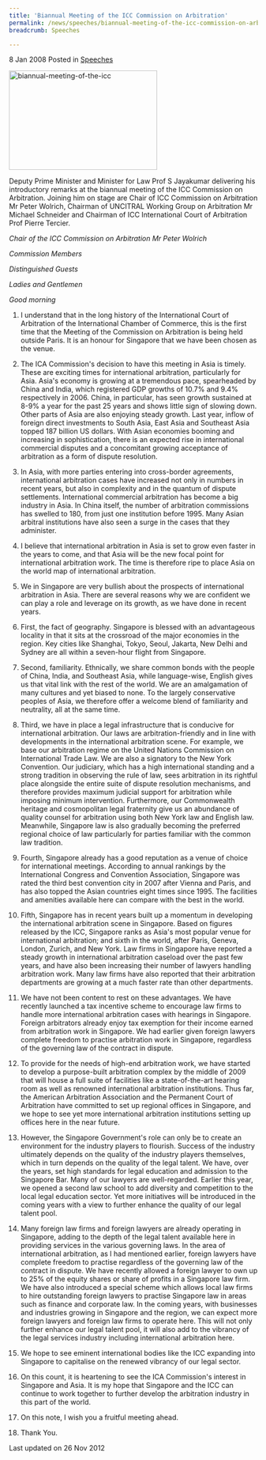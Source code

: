 ```yaml
---
title: 'Biannual Meeting of the ICC Commission on Arbitration'
permalink: /news/speeches/biannual-meeting-of-the-icc-commission-on-arbitration
breadcrumb: Speeches

---
```



8 Jan 2008 Posted in [Speeches](/news/speeches)

<img src="/images/news/speeches/1399988690780.jpg" alt="biannual-meeting-of-the-icc" style="width:300px;height:201px;"> 

Deputy Prime Minister and Minister for Law Prof S Jayakumar delivering his introductory remarks at the biannual meeting of the ICC Commission on Arbitration. Joining him on stage are Chair of ICC Commission on Arbitration Mr Peter Wolrich, Chairman of UNCITRAL Working Group on Arbitration Mr Michael Schneider and Chairman of ICC International Court of Arbitration Prof Pierre Tercier. 

*Chair of the ICC Commission on Arbitration Mr Peter Wolrich*

*Commission Members*

*Distinguished Guests*

*Ladies and Gentlemen*

*Good morning*


1. I understand that in the long history of the International Court of Arbitration of the International Chamber of Commerce, this is the first time that the Meeting of the Commission on Arbitration is being held outside Paris. It is an honour for Singapore that we have been chosen as the venue.

2. The ICA Commission's decision to have this meeting in Asia is timely. These are exciting times for international arbitration, particularly for Asia. Asia's economy is growing at a tremendous pace, spearheaded by China and India, which registered GDP growths of 10.7% and 9.4% respectively in 2006. China, in particular, has seen growth sustained at 8-9% a year for the past 25 years and shows little sign of slowing down. Other parts of Asia are also enjoying steady growth. Last year, inflow of foreign direct investments to South Asia, East Asia and Southeast Asia topped 187 billion US dollars. With Asian economies booming and increasing in sophistication, there is an expected rise in international commercial disputes and a concomitant growing acceptance of arbitration as a form of dispute resolution.

3. In Asia, with more parties entering into cross-border agreements, international arbitration cases have increased not only in numbers in recent years, but also in complexity and in the quantum of dispute settlements. International commercial arbitration has become a big industry in Asia. In China itself, the number of arbitration commissions has swelled to 180, from just one institution before 1995. Many Asian arbitral institutions have also seen a surge in the cases that they administer. 

4. I believe that international arbitration in Asia is set to grow even faster in the years to come, and that Asia will be the new focal point for international arbitration work. The time is therefore ripe to place Asia on the world map of international arbitration. 

5. We in Singapore are very bullish about the prospects of international arbitration in Asia. There are several reasons why we are confident we can play a role and leverage on its growth, as we have done in recent years.

6. First, the fact of geography. Singapore is blessed with an advantageous locality in that it sits at the crossroad of the major economies in the region. Key cities like Shanghai, Tokyo, Seoul, Jakarta, New Delhi and Sydney are all within a seven-hour flight from Singapore. 

7. Second, familiarity. Ethnically, we share common bonds with the people of China, India, and Southeast Asia, while language-wise, English gives us that vital link with the rest of the world. We are an amalgamation of many cultures and yet biased to none. To the largely conservative peoples of Asia, we therefore offer a welcome blend of familiarity and neutrality, all at the same time.

8. Third, we have in place a legal infrastructure that is conducive for international arbitration. Our laws are arbitration-friendly and in line with developments in the international arbitration scene. For example, we base our arbitration regime on the United Nations Commission on International Trade Law. We are also a signatory to the New York Convention. Our judiciary, which has a high international standing and a strong tradition in observing the rule of law, sees arbitration in its rightful place alongside the entire suite of dispute resolution mechanisms, and therefore provides maximum judicial support for arbitration while imposing minimum intervention. Furthermore, our Commonwealth heritage and cosmopolitan legal fraternity give us an abundance of quality counsel for arbitration using both New York law and English law. Meanwhile, Singapore law is also gradually becoming the preferred regional choice of law particularly for parties familiar with the common law tradition.

9. Fourth, Singapore already has a good reputation as a venue of choice for international meetings. According to annual rankings by the International Congress and Convention Association, Singapore was rated the third best convention city in 2007 after Vienna and Paris, and has also topped the Asian countries eight times since 1995. The facilities and amenities available here can compare with the best in the world. 

10. Fifth, Singapore has in recent years built up a momentum in developing the international arbitration scene in Singapore. Based on figures released by the ICC, Singapore ranks as Asia's most popular venue for international arbitration; and sixth in the world, after Paris, Geneva, London, Zurich, and New York. Law firms in Singapore have reported a steady growth in international arbitration caseload over the past few years, and have also been increasing their number of lawyers handling arbitration work. Many law firms have also reported that their arbitration departments are growing at a much faster rate than other departments. 

11. We have not been content to rest on these advantages. We have recently launched a tax incentive scheme to encourage law firms to handle more international arbitration cases with hearings in Singapore. Foreign arbitrators already enjoy tax exemption for their income earned from arbitration work in Singapore. We had earlier given foreign lawyers complete freedom to practise arbitration work in Singapore, regardless of the governing law of the contract in dispute.

12. To provide for the needs of high-end arbitration work, we have started to develop a purpose-built arbitration complex by the middle of 2009 that will house a full suite of facilities like a state-of-the-art hearing room as well as renowned international arbitration institutions. Thus far, the American Arbitration Association and the Permanent Court of Arbitration have committed to set up regional offices in Singapore, and we hope to see yet more international arbitration institutions setting up offices here in the near future.

13. However, the Singapore Government's role can only be to create an environment for the industry players to flourish. Success of the industry ultimately depends on the quality of the industry players themselves, which in turn depends on the quality of the legal talent. We have, over the years, set high standards for legal education and admission to the Singapore Bar. Many of our lawyers are well-regarded. Earlier this year, we opened a second law school to add diversity and competition to the local legal education sector. Yet more initiatives will be introduced in the coming years with a view to further enhance the quality of our legal talent pool. 

14. Many foreign law firms and foreign lawyers are already operating in Singapore, adding to the depth of the legal talent available here in providing services in the various governing laws. In the area of international arbitration, as I had mentioned earlier, foreign lawyers have complete freedom to practise regardless of the governing law of the contract in dispute. We have recently allowed a foreign lawyer to own up to 25% of the equity shares or share of profits in a Singapore law firm. We have also introduced a special scheme which allows local law firms to hire outstanding foreign lawyers to practise Singapore law in areas such as finance and corporate law. In the coming years, with businesses and industries growing in Singapore and the region, we can expect more foreign lawyers and foreign law firms to operate here. This will not only further enhance our legal talent pool, it will also add to the vibrancy of the legal services industry including international arbitration here.

15. We hope to see eminent international bodies like the ICC expanding into Singapore to capitalise on the renewed vibrancy of our legal sector.

16. On this count, it is heartening to see the ICA Commission's interest in Singapore and Asia. It is my hope that Singapore and the ICC can continue to work together to further develop the arbitration industry in this part of the world. 

17.  On this note, I wish you a fruitful meeting ahead. 

18.  Thank You.

<p class="right-side-updated">Last updated on 26 Nov 2012</p>
